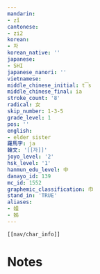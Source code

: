 ```yaml
---
mandarin:
- zǐ
cantonese:
- zi2
korean:
- 자
korean_native: ''
japanese:
- SHI
japanese_nanori: ''
vietnamese:
middle_chinese_initial: t͡s
middle_chinese_final: ia
stroke_count: '8'
radical: 女
skip_number: 1-3-5
grade_level: 1
pos: ''
english:
- elder sister
羅馬字: ja
韓文: '[[자]]'
joyo_level: '2'
hsk_level: '1'
hanmun_edu_level: 中
danayo_id: 139
mc_id: 1552
graphemic_classification: 巾
stand_in: 'TRUE'
aliases:
- 姐
- 姊
---
```

```meta-bind-embed
[[nav/char_info]]
```

# Notes
